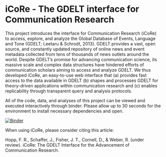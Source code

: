 # iCoRe - The GDELT interface for Communication Research

This project introduces the interface for Communication Research (iCoRe) to access, explore, and analyze the Global Database of Events, Language and Tone (GDELT; Leetaru &amp; Schrodt, 2013). GDELT provides a vast, open source, and constantly updated repository of online news and event metadata collected from tens of thousands of news outlets around the world. Despite GDELT’s promise for advancing communication science, its massive scale and complex data structures have hindered efforts of communication scholars aiming to access and analyze GDELT. We thus developed iCoRe, an easy-to-use web interface that (a) provides fast access to the data available in GDELT (b) shapes and processes GDELT for theory-driven applications within communication research and (c) enables replicability through transparent query and analysis protocols.

All of the code, data, and analyses of this project can be viewed and executed interactively through binder.
Please allow up to 30 seconds for the environment to install necessary dependencies and open.

[![Binder](https://mybinder.org/badge_logo.svg)](https://mybinder.org/v2/gh/medianeuroscience/icore.git/master)

When using iCoRe, please consider citing this article:

Hopp, F. R., Schaffer, J., Fisher, J. T., Cornell, D., & Weber, R. (under review). iCoRe: The GDELT Interface for the Advancement of Communication Research. 
